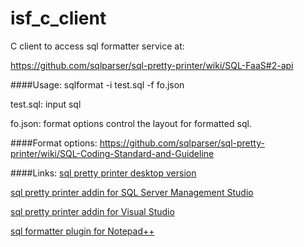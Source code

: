 isf_c_client
============

C client to access sql formatter service at:

https://github.com/sqlparser/sql-pretty-printer/wiki/SQL-FaaS#2-api


####Usage:
sqlformat -i test.sql -f fo.json

test.sql: input sql

fo.json: format options control the layout for formatted sql.

####Format options:
https://github.com/sqlparser/sql-pretty-printer/wiki/SQL-Coding-Standard-and-Guideline

####Links:
[sql pretty printer desktop version](http://www.dpriver.com/products/sqlpp/desktop_index.php)

[sql pretty printer addin for SQL Server Management Studio](http://www.dpriver.com/products/sqlpp/ssms_index.php)

[sql pretty printer addin for Visual Studio](http://www.dpriver.com/products/sqlpp/vs_index.php)

[sql formatter plugin for Notepad++](https://github.com/sqlparser/isf_notepad)




